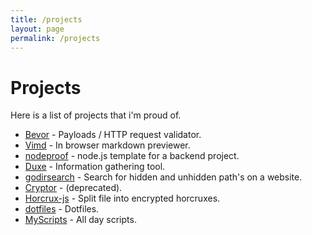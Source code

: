 ```yaml
---
title: /projects
layout: page
permalink: /projects
---
```


# Projects

Here is a list of projects that i'm proud of.


* [Bevor](https://github.com/hihebark/bevor) -  Payloads / HTTP request validator.
* [Vimd](https://hihebark.github.io/vimd/) - In browser markdown previewer.
* [nodeproof](https://github.com/hihebark/nodeproof) - node.js template for a backend project.
* [Duxe](https://github.com/hihebark/Duxe) - Information gathering tool.
* [godirsearch](https://github.com/hihebark/godirsearch) - Search for hidden and unhidden path's on a website.
* [Cryptor](https://github.com/hihebark/CrypTor) - (deprecated).
* [Horcrux-js](https://github.com/hihebark/horcrux-js) - Split file into encrypted horcruxes.
* [dotfiles](https://github.com/hihebark/dotfiles) - Dotfiles.
* [MyScripts](https://github.com/hihebark/MyScripts) - All day scripts.
